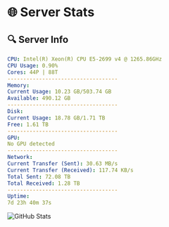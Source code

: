 # 🌐 Server Stats
## 🔍 Server Info
```yaml
CPU: Intel(R) Xeon(R) CPU E5-2699 v4 @ 1265.86GHz
CPU Usage: 0.90%
Cores: 44P | 88T
-----------------------------------
Memory:
Current Usage: 10.23 GB/503.74 GB
Available: 490.12 GB
-----------------------------------
Disk:
Current Usage: 18.78 GB/1.71 TB
Free: 1.61 TB
-----------------------------------
GPU:
No GPU detected
-----------------------------------
Network:
Current Transfer (Sent): 30.63 MB/s
Current Transfer (Received): 117.74 KB/s
Total Sent: 72.08 TB
Total Received: 1.28 TB
-----------------------------------
Uptime:
7d 23h 40m 37s
```
![GitHub Stats](https://img.shields.io/badge/Updated-2025-02-15_22:23:55-blue)